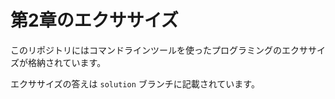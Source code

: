 # 第2章のエクササイズ

このリポジトリにはコマンドラインツールを使ったプログラミングのエクササイズが格納されています。

エクササイズの答えは `solution` ブランチに記載されています。
